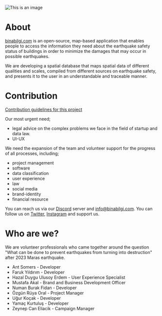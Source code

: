 ![This is an image](https://cdn.discordapp.com/attachments/731164914751635510/1085534409958101122/Ekran_Resmi_2023-03-15_15.05.56.png)


# About

[binabilgi.com](https://binabilgi.com/) is an open-source, map-based application that enables people to access the information they need about the earthquake safety status of buildings in order to minimize the damages that may occur in possible earthquakes.

We are developing a spatial database that maps spatial data of different qualities and scales, compiled from different sources on earthquake safety, and presents it to the user in an understandable and traceable manner.

# Contribution 

[Contribution guidelines for this project](binabilgi/CONTRIBUTING.md)

Our most urgent need;
  - legal advice on the complex problems we face in the field of startup and data law.
- UI-UX

We need the expansion of the team and volunteer support for the progress of all processes, including;
  - project management
  - software
  - data classification
  - user experience
  - law
  - social media
  - brand-identity
  - financial resource


You can reach us via our [Discord](https://discord.gg/4vyvkrVdms) server and info@binabilgi.com.
You can follow us on [Twitter](https://twitter.com/binabilgi), [Instagram](https://www.instagram.com/binabilgi/) and support us.

# Who are we?

We are volunteer professionals who came together around the question "What can be done to prevent earthquakes from turning into destruction" after 2023 Maras earthquake.

- Ant Somers - Developer
- Faruk Yıldırım - Developer
- Hazal Duygu Ulusoy Erdem - User Experience Specialist
- Mustafa Akal - Brand and Business Development Officer
- Numan Burak Fidan - Developer
- Özgün Rüya Oral - Project Manager
- Uğur Koçak - Developer
- Yamaç Kurtuluş - Developer
- Zeynep Can Eliacik - Campaign Manager
